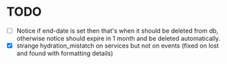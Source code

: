 # TODO

- [ ] Notice if end-date is set then that's when it should be deleted from db, otherwise notice should expire in 1 month and be deleted automatically.
- [x] strange hydration_mistatch on services but not on events (fixed on lost and found with formatting details)
